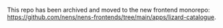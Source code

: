 This repo has been archived and moved to the new frontend monorepo: https://github.com/nens/nens-frontends/tree/main/apps/lizard-catalogue.
